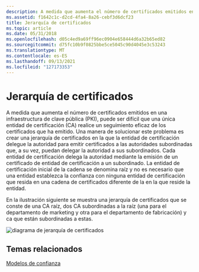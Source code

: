 ```yaml
---
description: A medida que aumenta el número de certificados emitidos en una infraestructura de clave pública (PKI), puede ser difícil que una única entidad de certificación (CA) realice un seguimiento eficaz de los certificados que ha emitido.
ms.assetid: f1642c1c-d2cd-4fa4-8a26-cebf3d6dcf23
title: Jerarquía de certificados
ms.topic: article
ms.date: 05/31/2018
ms.openlocfilehash: d05c4ed9a69ff96ec0904e658444d6a32b65ed82
ms.sourcegitcommit: d75fc10b9f0825bbe5ce5045c90d4045e3c53243
ms.translationtype: MT
ms.contentlocale: es-ES
ms.lasthandoff: 09/13/2021
ms.locfileid: "127173353"
---
```

# <a name="certificate-hierarchy"></a>Jerarquía de certificados

A medida que aumenta el número de certificados emitidos en una infraestructura de clave pública (PKI), puede ser difícil que una única entidad de certificación (CA) realice un seguimiento eficaz de los certificados que ha emitido. Una manera de solucionar este problema es crear una jerarquía de certificados en la que la entidad de certificación delegue la autoridad para emitir certificados a las autoridades subordinadas que, a su vez, puedan delegar la autoridad a sus subordinados. Cada entidad de certificación delega la autoridad mediante la emisión de un certificado de entidad de certificación a un subordinado. La entidad de certificación inicial de la cadena se denomina raíz y no es necesario que [](about-certificate-chain.md) una entidad establezca la confianza con ninguna entidad de certificación que resida en una cadena de certificados diferente de la en la que reside la entidad.

En la ilustración siguiente se muestra una jerarquía de certificados que se conste de una CA raíz, dos CA subordinadas a la raíz (una para el departamento de marketing y otra para el departamento de fabricación) y ca que están subordinadas a estas.

![diagrama de jerarquía de certificados](images/certificate-hierarchy.png)

## <a name="related-topics"></a>Temas relacionados

<dl> <dt>

[Modelos de confianza](about-trust-models.md)
</dt> </dl>

 

 



